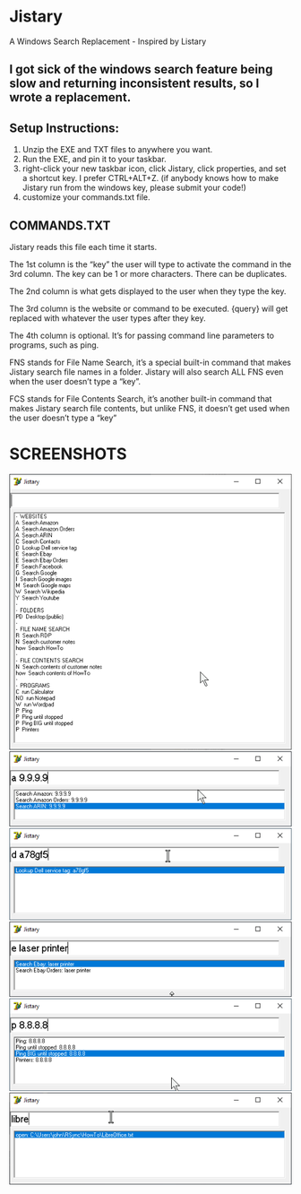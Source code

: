 # Jistary
A Windows Search Replacement - Inspired by Listary

## I got sick of the windows search feature being slow and returning inconsistent results, so I wrote a replacement.

## Setup Instructions:
1. Unzip the EXE and TXT files to anywhere you want.
2. Run the EXE, and pin it to your taskbar.
3. right-click your new taskbar icon, click Jistary, click properties, and set a shortcut key.  I prefer CTRL+ALT+Z.  (if anybody knows how to make Jistary run from the windows key, please submit your code!)
4. customize your commands.txt file.

## COMMANDS.TXT
Jistary reads this file each time it starts.

The 1st column is the “key” the user will type to activate the command in the 3rd column.  The key can be 1 or more characters.  There can be duplicates.

The 2nd column is what gets displayed to the user when they type the key.

The 3rd column is the website or command to be executed.  {query} will get replaced with whatever the user types after they key.

The 4th column is optional.  It’s for passing command line parameters to programs, such as ping.

FNS stands for File Name Search, it’s a special built-in command that makes Jistary search file names in a folder.  Jistary will also search ALL FNS even when the user doesn’t type a “key”.

FCS stands for File Contents Search, it’s another built-in command that makes Jistary search file contents, but unlike FNS, it doesn’t get used when the user doesn’t type a “key”

# SCREENSHOTS
![Screenshot1](/Screenshots/start.png)
![Screenshot1](/Screenshots/a.png)
![Screenshot1](/Screenshots/d.png)
![Screenshot1](/Screenshots/e.png)
![Screenshot1](/Screenshots/p.png)
![Screenshot1](/Screenshots/fns.png)
